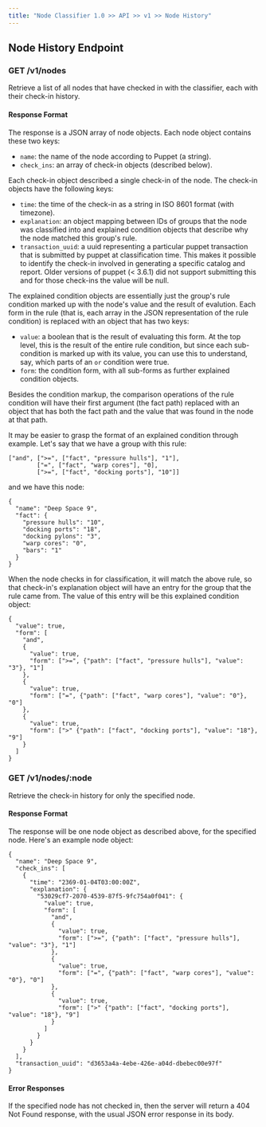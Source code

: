 ```yaml
---
title: "Node Classifier 1.0 >> API >> v1 >> Node History"
---
```


## Node History Endpoint

### GET /v1/nodes

Retrieve a list of all nodes that have checked in with the classifier, each with their check-in history.

#### Response Format

The response is a JSON array of node objects.
Each node object contains these two keys:

* `name`: the name of the node according to Puppet (a string).
* `check_ins`: an array of check-in objects (described below).

Each check-in object described a single check-in of the node.
The check-in objects have the following keys:

* `time`: the time of the check-in as a string in ISO 8601 format (with timezone).
* `explanation`: an object mapping between IDs of groups that the node was classified into and explained condition objects that describe why the node matched this group's rule.
* `transaction_uuid`: a uuid representing a particular puppet transaction that is submitted by puppet at classification time. This makes it possible to identify the check-in involved in generating a specific catalog and report. Older versions of puppet (< 3.6.1) did not support submitting this and for those check-ins the value will be null.

The explained condition objects are essentially just the group's rule condition marked up with the node's value and the result of evalution.
Each form in the rule (that is, each array in the JSON representation of the rule condition) is replaced with an object that has two keys:

* `value`: a boolean that is the result of evaluating this form.
           At the top level, this is the result of the entire rule condition, but since each sub-condition is marked up with its value, you can use this to understand, say, which parts of an `or` condition were true.
* `form`: the condition form, with all sub-forms as further explained condition objects.

Besides the condition markup, the comparison operations of the rule condition will have their first argument (the fact path) replaced with an object that has both the fact path and the value that was found in the node at that path.

It may be easier to grasp the format of an explained condition through example.
Let's say that we have a group with this rule:

    ["and", [">=", ["fact", "pressure hulls"], "1"],
            ["=", ["fact", "warp cores"], "0],
            [">=", ["fact", "docking ports"], "10"]]

and we have this node:

    {
      "name": "Deep Space 9",
      "fact": {
        "pressure hulls": "10",
        "docking ports": "18",
        "docking pylons": "3",
        "warp cores": "0",
        "bars": "1"
      }
    }

When the node checks in for classification, it will match the above rule, so that check-in's explanation object will have an entry for the group that the rule came from.
The value of this entry will be this explained condition object:

    {
      "value": true,
      "form": [
        "and",
        {
          "value": true,
          "form": [">=", {"path": ["fact", "pressure hulls"], "value": "3"}, "1"]
        },
        {
          "value": true,
          "form": ["=", {"path": ["fact", "warp cores"], "value": "0"}, "0"]
        },
        {
          "value": true,
          "form": [">" {"path": ["fact", "docking ports"], "value": "18"}, "9"]
        }
      ]
    }

### GET /v1/nodes/:node

Retrieve the check-in history for only the specified node.

#### Response Format

The response will be one node object as described above, for the specified node.
Here's an example node object:

    {
      "name": "Deep Space 9",
      "check_ins": [
        {
          "time": "2369-01-04T03:00:00Z",
          "explanation": {
            "53029cf7-2070-4539-87f5-9fc754a0f041": {
              "value": true,
              "form": [
                "and",
                {
                  "value": true,
                  "form": [">=", {"path": ["fact", "pressure hulls"], "value": "3"}, "1"]
                },
                {
                  "value": true,
                  "form": ["=", {"path": ["fact", "warp cores"], "value": "0"}, "0"]
                },
                {
                  "value": true,
                  "form": [">" {"path": ["fact", "docking ports"], "value": "18"}, "9"]
                }
              ]
            }
          }
        }
      ],
      "transaction_uuid": "d3653a4a-4ebe-426e-a04d-dbebec00e97f"
    }

#### Error Responses

If the specified node has not checked in, then the server will return a 404 Not Found response, with the usual JSON error response in its body.
